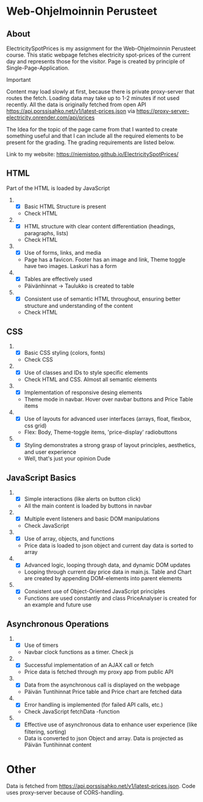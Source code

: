 # Web-Ohjelmoinnin Perusteet

## About
ElectricitySpotPrices is my assignment for the Web-Ohjelmoinnin Perusteet course. This static webpage fetches electricity spot-prices of the current day and represents those for the visitor. Page is created by principle of Single-Page-Application.

>[!IMPORTANT]
Content may load slowly at first, because there is private proxy-server that routes the fetch. Loading data may take up to 1-2 minutes if not used recently. All the data is originally fetched from open API https://api.porssisahko.net/v1/latest-prices.json via https://proxy-server-electricity.onrender.com/api/prices

The Idea for the topic of the page came from that I wanted to create something useful and that I can include all the required elements to be present for the grading. The grading requirements are listed below.

Link to my website: https://niemistoo.github.io/ElectricitySpotPrices/

## HTML
Part of the HTML is loaded by JavaScript

1. - [x] Basic HTML Structure is present
    - Check HTML
2. - [x] HTML structure with clear content differentiation (headings, paragraphs, lists)
    - Check HTML
3. - [x] Use of forms, links, and media
    - Page has a favicon. Footer has an image and link, Theme toggle have two images. Laskuri has a form
4. - [x] Tables are effectively used
    - Päivänhinnat -> Taulukko is created to table
5. - [x] Consistent use of semantic HTML throughout, ensuring better structure and understanding of the content
    - Check HTML

## CSS

1. - [x] Basic CSS styling (colors, fonts)
    - Check CSS
2. - [x] Use of classes and IDs to style specific elements
    - Check HTML and CSS. Almost all semantic elements
3. - [x] Implementation of responsive desing elements
    - Theme mode in navbar. Hover over navbar buttons and Price Table items
4. - [x] Use of layouts for advanced user interfaces (arrays, float, flexbox, css grid)
    - Flex: Body, Theme-toggle items, 'price-display' radiobuttons
5. - [x] Styling demonstrates a strong grasp of layout principles, aesthetics, and user experience
    - Well, that's just your opinion Dude

## JavaScript Basics

1. - [x] Simple interactions (like alerts on button click)
    - All the main content is loaded by buttons in navbar
2. - [x] Multiple event listeners and basic DOM manipulations
    - Check JavaScript
3. - [x] Use of array, objects, and functions
    - Price data is loaded to json object and current day data is sorted to array
4. - [x] Advanced logic, looping through data, and dynamic DOM updates
    - Looping through current day price data in main.js. Table and Chart are created by appending DOM-elements into parent elements
5. - [x] Consistent use of Object-Oriented JavaScript principles
    - Functions are used constantly and class PriceAnalyser is created for an example and future use

## Asynchronous Operations

1. - [x] Use of timers
    - Navbar clock functions as a timer. Check js
2. - [x] Successful implementation of an AJAX call or fetch
    - Price data is fetched through my proxy app from public API
3. - [x] Data from the asynchronous call is displayed on the webpage
    - Päivän Tuntihinnat Price table and Price chart are fetched data
4. - [x] Error handling is implemented (for failed API calls, etc.)
    - Check JavaScript fetchData -function
5. - [x] Effective use of asynchronous data to enhance user experience (like filtering, sorting)
    - Data is converted to json Object and array. Data is projected as Päivän Tuntihinnat content

# Other

Data is fetched from https://api.porssisahko.net/v1/latest-prices.json. Code uses proxy-server because of CORS-handling.
